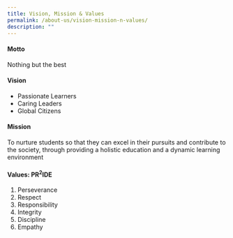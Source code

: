 ```yaml
---
title: Vision, Mission & Values
permalink: /about-us/vision-mission-n-values/
description: ""
---
```

#### Motto

Nothing but the best  

  

#### Vision

*   Passionate Learners
*   Caring Leaders
*   Global Citizens

  

#### Mission

To nurture students so that they can excel in their pursuits and contribute to the society, through providing a holistic education and a dynamic learning environment

  

<h4>Values: PR<sup>2</sup>IDE</h4>

1.  Perseverance
2.  Respect
3.  Responsibility
4.  Integrity
5.  Discipline
6.  Empathy